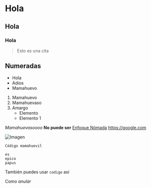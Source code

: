 # Hola

## Hola

### Hola

> Esto es una cita


## Numeradas
- Hola
- Adios
- Mamahuevo

1. Mamahuevo
2. Mamahuevaso
3. Amargo
	- Elemento
	- Elemento 1

*Mamahuevasoooo* 
**No puede ser**
[Enfoque Nómada](https://google.com "Productividad mamahuevo")
<https://google.com>

![Imagen](https://www.nintenderos.com/wp-content/uploads/2022/11/super-mario-dedo-e1668093509632.jpg)

    Código mamahuevil

~~~ Esto 
es
epico 
papus 
~~~

También puedes usar `codigo` así

Como *anular*
